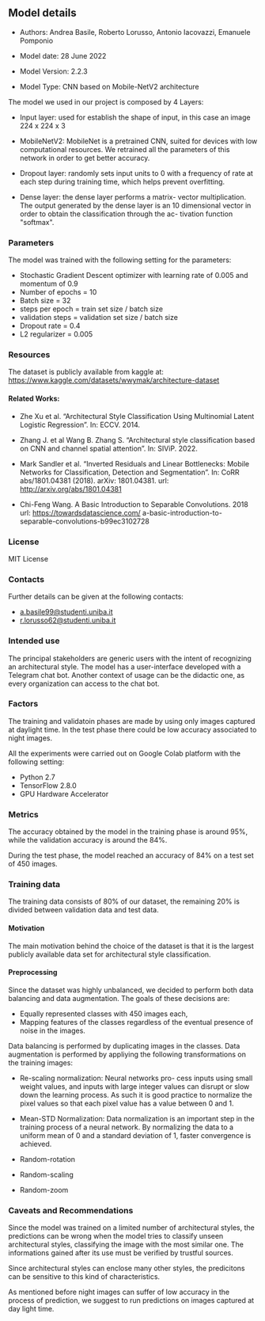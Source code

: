 Model details
------------

- Authors: Andrea Basile, Roberto Lorusso, Antonio Iacovazzi, Emanuele Pomponio

- Model date: 28 June 2022

- Model Version: 2.2.3

- Model Type: CNN based on Mobile-NetV2 architecture 


The model we used in our project is composed by 4 Layers:

- Input layer: used for establish the shape of input, in this case an image 224 x 224 x 3

- MobileNetV2: MobileNet is a pretrained CNN, suited for devices with low computational resources. We retrained all the parameters of this network in order to get better accuracy.

- Dropout layer: randomly sets input units to 0 with a frequency of rate at each step during training time, which helps prevent overfitting.

- Dense layer: the dense layer performs a matrix- vector multiplication. The output generated by the dense layer is an 10 dimensional vector in order to obtain the classification through the ac- tivation function "softmax".


### Parameters 

The model was trained with the following setting for the parameters:
-  Stochastic Gradient Descent optimizer with learning rate of 0.005 and momentum of 0.9
-  Number of epochs = 10
-  Batch size = 32
-  steps per epoch = train set size / batch size
- validation steps = validation set size / batch size
- Dropout rate = 0.4
- L2 regularizer = 0.005



### Resources


The dataset is publicly available from kaggle at:
<a>https://www.kaggle.com/datasets/wwymak/architecture-dataset</a>

#### Related Works: 

- Zhe Xu et al. “Architectural Style Classification Using Multinomial Latent Logistic Regression”. In: ECCV. 2014.

- Zhang J. et al Wang B. Zhang S. “Architectural style classification based on CNN and channel spatial attention”. In: SIViP. 2022.

- Mark Sandler et al. “Inverted Residuals and Linear Bottlenecks: Mobile Networks for Classification, Detection and Segmentation”. In: CoRR abs/1801.04381 (2018). arXiv: 1801.04381. url: <a>http://arxiv.org/abs/1801.04381 </a>

- Chi-Feng Wang. A Basic Introduction to Separable Convolutions. 2018 url: <a>https://towardsdatascience.com/ a-basic-introduction-to-separable-convolutions-b99ec3102728</a>


### License 

MIT License

### Contacts

Further details can be given at the following contacts:   

- a.basile99@studenti.uniba.it
- r.lorusso62@studenti.uniba.it


### Intended use

The principal stakeholders are generic users with the intent of recognizing an architectural style. The model has a user-interface developed with a Telegram chat bot. 
Another context of usage can be the didactic one, as every organization can access to the chat bot. 

### Factors

The training and validatoin phases are made by using only images captured at daylight time. In the test phase there could be low accuracy associated to night images.

All the experiments were carried out on Google Colab platform with the following setting:

- Python 2.7
- TensorFlow 2.8.0
- GPU Hardware Accelerator


### Metrics

The accuracy obtained by the model in the training phase is around 95%, while the validation accuracy is around the 84%. 

During the test phase, the model reached an accuracy of 84% on a test set of 450 images. 


### Training data 

The training data consists of 80% of our dataset, the remaining 20% is divided between validation data and test data.

#### Motivation 

The main motivation behind the choice of the dataset is that it is the largest publicly available data set for architectural style classification.

#### Preprocessing

Since the dataset was highly unbalanced, we decided to perform both data balancing and data augmentation. The goals of these decisions are: 

- Equally represented classes with 450 images each,
- Mapping features of the classes regardless of the eventual presence of noise in the images. 

Data balancing is performed by duplicating images in the classes. 
Data augmentation is performed by appliying the following transformations on the training images: 

- Re-scaling normalization: Neural networks pro- cess inputs using small weight values, and inputs with large integer values can disrupt or slow down the learning process. As such it is good practice to normalize the pixel values so that each pixel value has a value between 0 and 1.

- Mean-STD Normalization: Data normalization is an important step in the training process of a neural network. By normalizing the data to a uniform mean of 0 and a standard deviation of 1, faster convergence is achieved.

- Random-rotation

- Random-scaling

- Random-zoom


### Caveats and Recommendations

Since the model was trained on a limited number of architectural styles, the predictions can be wrong when the model tries to classify unseen architectural styles, classifying the image with the most similar one. 
The informations gained after its use must be verified by trustful sources. 

Since architectural styles can enclose many other styles, the predicitons can be sensitive to this kind of characteristics.

As mentioned before night images can suffer of low accuracy in the process of prediction, we suggest to run predictions on images captured at day light time. 
